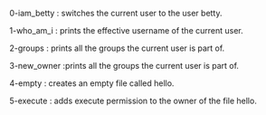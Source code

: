 0-iam_betty : switches the current user to the user betty.

1-who_am_i : prints the effective username of the current user.

2-groups : prints all the groups the current user is part of.

3-new_owner :prints all the groups the current user is part of.

4-empty : creates an empty file called hello.

5-execute : adds execute permission to the owner of the file hello.


